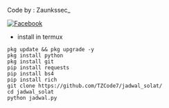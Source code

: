 Code by : Zaunkssec_


[![Facebook](https://img.shields.io/badge/Facebook-0866FF.svg?style=for-the-badge&logo=Facebook&logoColor=white)](https://www.facebook.com/profile.php?id=100070637766260)

- install in termux 
```
pkg update && pkg upgrade -y
pkg install python
pkg install git
pip install requests
pip install bs4
pip install rich
git clone https://github.com/TZCode7/jadwal_solat/
cd jadwal_solat
python jadwal.py
```
